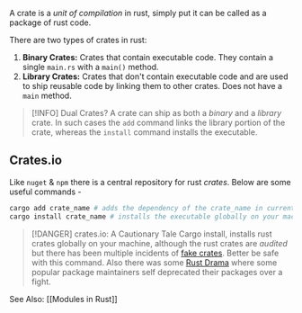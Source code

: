 A crate is a *unit of compilation* in rust, simply put it can be called as a package of rust code.

There are two types of crates in rust:
1. **Binary Crates:** Crates that contain executable code. They contain a single `main.rs` with a `main()` method.
2. **Library Crates:** Crates that don't contain executable code and are used to ship reusable code by linking them to other crates. Does not have a `main` method.

> [!INFO] Dual Crates?
> A crate can ship as both a *binary* and a *library* crate. In such cases the `add` command links the library portion of the crate, whereas the `install` command installs the executable.

## Crates.io
Like `nuget` & `npm` there is a central repository for rust *crates*. Below are some useful commands -
```bash
cargo add crate_name # adds the dependency of the crate_name in current package, ONLY works with library crates
cargo install crate_name # installs the executable globally on your machine 
```

> [!DANGER] crates.io: A Cautionary Tale
> Cargo install, installs rust crates globally on your machine, although the rust crates are *audited* but there has been multiple incidents of [fake crates](https://www.reddit.com/r/rust/comments/1605fqj/rust_malware_staged_on_cratesio/). Better be safe with this command. Also there was some [Rust Drama](https://news.ycombinator.com/item?id=42972525) where some popular package maintainers self deprecated their packages over a fight.


See Also: [[Modules in Rust]]
